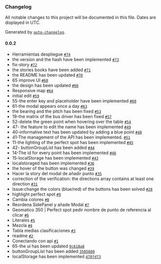 ### Changelog

All notable changes to this project will be documented in this file. Dates are displayed in UTC.

Generated by [`auto-changelog`](https://github.com/CookPete/auto-changelog).

#### 0.0.2

- Herramientas despliegue [`#74`](https://github.com/geomatico/the-perfect-spot/pull/74)
- the version and the hash have been implemented [`#73`](https://github.com/geomatico/the-perfect-spot/pull/73)
- fix-story [`#72`](https://github.com/geomatico/the-perfect-spot/pull/72)
- the stories books have been added [`#71`](https://github.com/geomatico/the-perfect-spot/pull/71)
- the README has been updated [`#70`](https://github.com/geomatico/the-perfect-spot/pull/70)
- 65 improve UI [`#68`](https://github.com/geomatico/the-perfect-spot/pull/68)
- the design has been updated [`#66`](https://github.com/geomatico/the-perfect-spot/pull/66)
- Responsive map [`#64`](https://github.com/geomatico/the-perfect-spot/pull/64)
- initial edit [`#59`](https://github.com/geomatico/the-perfect-spot/pull/59)
- 55-the enter key and placeholder have been implemented [`#60`](https://github.com/geomatico/the-perfect-spot/pull/60)
- 61-the modal appears once a day [`#63`](https://github.com/geomatico/the-perfect-spot/pull/63)
- the bearing and the pitch has been fixed [`#53`](https://github.com/geomatico/the-perfect-spot/pull/53)
- 19-the matrix of the bus driver has been fixed [`#57`](https://github.com/geomatico/the-perfect-spot/pull/57)
- 52-delete the green point when hovering over the table [`#54`](https://github.com/geomatico/the-perfect-spot/pull/54)
- 47- the feature to edit the name has been implemented [`#49`](https://github.com/geomatico/the-perfect-spot/pull/49)
- 40-informative text has been updated by adding a blue point [`#48`](https://github.com/geomatico/the-perfect-spot/pull/48)
- 41-The management of the API has been implemented. [`#51`](https://github.com/geomatico/the-perfect-spot/pull/51)
- 11-the lighting of the perfect spot has been implemented [`#45`](https://github.com/geomatico/the-perfect-spot/pull/45)
- 42- buttonGroupList has been added [`#44`](https://github.com/geomatico/the-perfect-spot/pull/44)
- 14-The id for every point has been implemented [`#46`](https://github.com/geomatico/the-perfect-spot/pull/46)
- 15-localStorage has been implemented [`#43`](https://github.com/geomatico/the-perfect-spot/pull/43)
- localstoraged has been implemented [`#36`](https://github.com/geomatico/the-perfect-spot/pull/36)
- the hover of the button was changed [`#39`](https://github.com/geomatico/the-perfect-spot/pull/39)
-  Hacer la story del modal de añadir punto [`#35`](https://github.com/geomatico/the-perfect-spot/pull/35)
- correction of the verification: the directions array contains at least one direction [`#31`](https://github.com/geomatico/the-perfect-spot/pull/31)
- Issue:change the colors (blue/red) of the buttons has been solved [`#28`](https://github.com/geomatico/the-perfect-spot/pull/28)
- highlight perfect spot [`#9`](https://github.com/geomatico/the-perfect-spot/pull/9)
- Cambia colores [`#8`](https://github.com/geomatico/the-perfect-spot/pull/8)
- Reordena SidePanel y añade Modal [`#7`](https://github.com/geomatico/the-perfect-spot/pull/7)
- Geomatico 350 | Perfect spot pedir nombre de punto de referencia al clicar [`#6`](https://github.com/geomatico/the-perfect-spot/pull/6)
- Literales [`#5`](https://github.com/geomatico/the-perfect-spot/pull/5)
- Mezcla [`#4`](https://github.com/geomatico/the-perfect-spot/pull/4)
- Tabla medias clasificaciones [`#3`](https://github.com/geomatico/the-perfect-spot/pull/3)
- readme [`#2`](https://github.com/geomatico/the-perfect-spot/pull/2)
- Conectando con api [`#1`](https://github.com/geomatico/the-perfect-spot/pull/1)
- 65-the ui has been updated [`9c618a8`](https://github.com/geomatico/the-perfect-spot/commit/9c618a89973b539cfb16b7ba53e375900f0550ac)
- buttonGroupList has been added [`3505680`](https://github.com/geomatico/the-perfect-spot/commit/3505680b6b460b52b0d483fbc2282bbd52919af9)
- localStorage has been implemented [`478fd73`](https://github.com/geomatico/the-perfect-spot/commit/478fd7354335cc9315ebeba2cfc9e37860810191)
